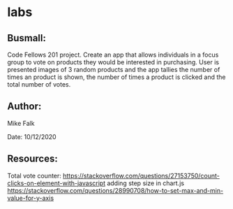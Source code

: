 # labs

## Busmall:

Code Fellows 201 project. Create an app that allows individuals in a focus group to vote on products they would be interested in purchasing. User is presented images of 3 random products and the app tallies the number of times an product is shown, the number of times a product is clicked and the total number of votes.

## Author:

Mike Falk

Date: 10/12/2020

## Resources:

Total vote counter: https://stackoverflow.com/questions/27153750/count-clicks-on-element-with-javascript
adding step size in chart.js https://stackoverflow.com/questions/28990708/how-to-set-max-and-min-value-for-y-axis
